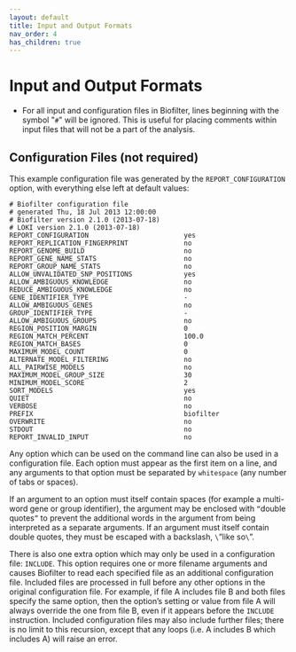 ```yaml
---
layout: default
title: Input and Output Formats
nav_order: 4
has_children: true
---
```


# Input and Output Formats
* For all input and configuration files in Biofilter, lines beginning with the symbol "`#`" will be ignored. This is useful for
placing comments within input files that will not be a part of the analysis.

## Configuration Files (not required)
This example configuration file was generated by the `REPORT_CONFIGURATION` option, with
everything else left at default values:
```
# Biofilter configuration file
# generated Thu, 18 Jul 2013 12:00:00
# Biofilter version 2.1.0 (2013-07-18)
# LOKI version 2.1.0 (2013-07-18)
REPORT_CONFIGURATION                        yes
REPORT_REPLICATION_FINGERPRINT              no
REPORT_GENOME_BUILD                         no
REPORT_GENE_NAME_STATS                      no
REPORT_GROUP_NAME_STATS                     no
ALLOW_UNVALIDATED_SNP_POSITIONS             yes
ALLOW_AMBIGUOUS_KNOWLEDGE                   no
REDUCE_AMBIGUOUS_KNOWLEDGE                  no
GENE_IDENTIFIER_TYPE                        -
ALLOW_AMBIGUOUS_GENES                       no
GROUP_IDENTIFIER_TYPE                       -
ALLOW_AMBIGUOUS_GROUPS                      no
REGION_POSITION_MARGIN                      0
REGION_MATCH_PERCENT                        100.0
REGION_MATCH_BASES                          0
MAXIMUM_MODEL_COUNT                         0
ALTERNATE_MODEL_FILTERING                   no
ALL_PAIRWISE_MODELS                         no
MAXIMUM_MODEL_GROUP_SIZE                    30
MINIMUM_MODEL_SCORE                         2
SORT_MODELS                                 yes
QUIET                                       no
VERBOSE                                     no
PREFIX                                      biofilter
OVERWRITE                                   no
STDOUT                                      no
REPORT_INVALID_INPUT                        no
```

Any option which can be used on the command line can also be used in a configuration file. Each option
must appear as the first item on a line, and any arguments to that option must be separated by `whitespace`
(any number of tabs or spaces).

If an argument to an option must itself contain spaces (for example a multi-word gene or group
identifier), the argument may be enclosed with `“`double quotes`”` to prevent the additional words in the
argument from being interpreted as a separate arguments. If an argument must itself contain double
quotes, they must be escaped with a backslash, `\`”like so`\`”.

There is also one extra option which may only be used in a configuration file: `INCLUDE`. This option
requires one or more filename arguments and causes Biofilter to read each specified file as an additional
configuration file. Included files are processed in full before any other options in the original
configuration file. For example, if file A includes file B and both files specify the same option, then the
option’s setting or value from file A will always override the one from file B, even if it appears before
the `INCLUDE` instruction. Included configuration files may also include further files; there is no limit to
this recursion, except that any loops (i.e. A includes B which includes A) will raise an error.

